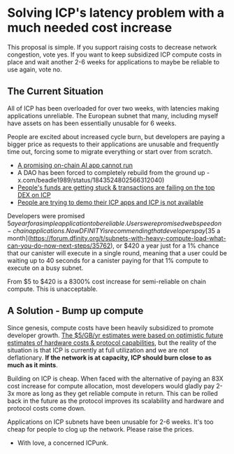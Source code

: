 # Solving ICP's latency problem with a much needed cost increase

This proposal is simple. If you support raising costs to decrease network congestion, vote yes. If you want to keep subsidized ICP compute costs in place and wait another 2-6 weeks for applications to maybe be reliable to use again, vote no.

## The Current Situation

All of ICP has been overloaded for over two weeks, with latencies making applications unreliable. The European subnet that many, including myself have assets on has been essentially unusable for 6 weeks.

People are excited about increased cycle burn, but developers are paying a bigger price as requests to their applications are unusable and frequently time out, forcing some to migrate everything or start over from scratch.

- [A promising on-chain AI app cannot run](https://forum.dfinity.org/t/subnets-with-heavy-compute-load-what-can-you-do-now-next-steps/35762/31)
- A DAO has been forced to completely rebuild from the ground up - x.com/beadle1989/status/1843524802566312040)
- [People's funds are getting stuck & transactions are failing on the top DEX on ICP](https://forum.dfinity.org/t/icp-swap-very-poor-user-experience-me-only/35985/5)
- [People are trying to demo their ICP apps and ICP is not available](https://forum.dfinity.org/t/stability-issue/35748)

Developers were promised $5 a year for a simple application to be reliable. Users were promised web speed on-chain applications. Now DFINITY is recommending that developers pay [$35 a month](https://forum.dfinity.org/t/subnets-with-heavy-compute-load-what-can-you-do-now-next-steps/35762), or $420 a year just for a 1% chance that our canister will execute in a single round, meaning that a user could be waiting up to 40 seconds for a canister paying for that 1% compute to execute on a busy subnet.

From $5 to $420 is a 8300% cost increase for semi-reliable on chain compute. This is unacceptable.

## A Solution - Bump up compute

Since genesis, compute costs have been heavily subsidized to promote developer growth. [The $5/GB/yr estimates were based on optimistic future estimates of hardware costs & protocol capabilities](https://forum.dfinity.org/t/question-regarding-re-exc-1168-add-non-subsidised-storage-cost-on-20-node-subnets-behind-the-flag/15420/15), but the reality of the situation is that ICP is currently at full utilization and we are not deflationary. **If the network is at capacity, ICP should burn close to as much as it mints**.

Building on ICP is cheap. When faced with the alternative of paying an 83X cost increase for compute allocation, most developers would gladly pay 2-3x more as long as they get reliable compute in return. This can be rolled back in the future as the protocol improves its scalability and hardware and protocol costs come down.

Applications on ICP subnets have been unusable for 2-6 weeks. It's too cheap for people to clog up the network. Please raise the prices.

- With love, a concerned ICPunk.